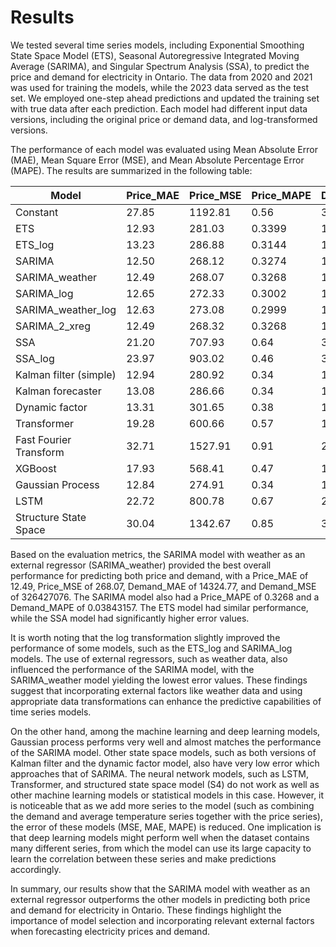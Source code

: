 # Results

We tested several time series models, including Exponential Smoothing State Space Model (ETS), Seasonal Autoregressive Integrated
Moving Average (SARIMA), and Singular Spectrum Analysis (SSA), to predict the price and demand for electricity in Ontario. The 
data from 2020 and 2021 was used for training the models, while the 2023 data served as the test set. We employed one-step ahead 
predictions and updated the training set with true data after each prediction. Each model had different input data versions, 
including the original price or demand data, and log-transformed versions.

The performance of each model was evaluated using Mean Absolute Error (MAE), Mean Square Error (MSE), and Mean Absolute Percentage Error (MAPE). The results are summarized in the following table:

| Model                  | Price_MAE | Price_MSE | Price_MAPE | Demand_MAE | Demand_MSE    | Demand_MAPE   |
|------------------------|-----------|-----------|------------|------------|---------------|---------------|
| Constant               |     27.85 |   1192.81 |       0.56 |   34098.96 | 1623311682.00 |    0.08913415 |
| ETS                    |     12.93 |    281.03 |     0.3399 |   15270.60 |  414561058.00 |    0.04089591 |
| ETS_log                |     13.23 |    286.88 |     0.3144 |   15270.61 |  414561272.00 |    0.04089592 |
| SARIMA                 |     12.50 |    268.12 |     0.3274 |   14317.14 |  326372945.00 |    0.03829565 |
| SARIMA_weather         |     12.49 |    268.07 |     0.3268 |   14324.77 |  326427076.00 |    0.03843157 |
| SARIMA_log             |     12.65 |    272.33 |     0.3002 |   14370.43 |  328902644.00 |    0.03841707 |
| SARIMA_weather_log     |     12.63 |    273.08 |     0.2999 |   14438.61 |  330403616.00 |    0.03859608 |
| SARIMA_2_xreg          |     12.49 |    268.32 |     0.3268 |   14369.06 |  327475674.00 |    0.03843157 |
| SSA                    |     21.20 |    707.93 |       0.64 |   35370.02 | 1839698615.00 |    0.06180689 |
| SSA_log                |     23.97 |    903.02 |       0.46 |   35387.91 | 1838608713.00 |    0.09078513 |
| Kalman filter (simple) |     12.94 |    280.92 |       0.34 |   19236.02 | 1108128912.54 | 0.05357406444 |
| Kalman forecaster      |     13.08 |    286.66 |       0.34 |   17641.76 |  512782421.67 | 0.04739837037 |
| Dynamic factor         |     13.31 |    301.65 |       0.38 |   14874.44 |  388028400.16 | 0.04001733041 |
| Transformer            |     19.28 |    600.66 |       0.57 |   17509.55 |  489325704.16 | 0.04769337162 |
| Fast Fourier Transform |     32.71 |   1527.91 |       0.91 |   29343.31 | 1240550013.47 | 0.09738732874 |
| XGBoost                |     17.93 |    568.41 |       0.47 |   15339.24 |  419687148.36 | 0.04041825596 |
| Gaussian Process       |     12.84 |    274.91 |       0.34 |   14334.84 |  329325202.30 | 0.03825991559 |
| LSTM                   |     22.72 |    800.78 |       0.67 |   23636.19 |  845069403.35 |  0.0633824304 |
| Structure State Space  |     30.04 |   1342.67 |       0.85 |   34469.24 | 1741656924.36 | 0.09769348272 |

Based on the evaluation metrics, the SARIMA model with weather as an external regressor (SARIMA_weather) provided the best 
overall performance for predicting both price and demand, with a Price_MAE of 12.49, Price_MSE of 268.07, Demand_MAE of 14324.77,
and Demand_MSE of 326427076. The SARIMA model also had a Price_MAPE of 0.3268 and a Demand_MAPE of 0.03843157. The ETS model had 
similar performance, while the SSA model had significantly higher error values.

It is worth noting that the log transformation slightly improved the performance of some models, such as the ETS_log and 
SARIMA_log models. The use of external regressors, such as weather data, also influenced the performance of the SARIMA model, 
with the SARIMA_weather model yielding the lowest error values. These findings suggest that incorporating external factors like 
weather data and using appropriate data transformations can enhance the predictive capabilities of time series models.

On the other hand, among the machine learning and deep learning models, Gaussian process performs very well and almost matches the
performance of the SARIMA model. Other state space models, such as both versions of Kalman filter and the dynamic factor model, also have very low error which approaches that of SARIMA. The neural network models, such as LSTM, Transformer,
and structured state space model (S4) do not work as well as other machine learning models or statistical models in this case. However, it is
noticeable that as we add more series to the model (such as combining the demand and average temperature series together with the price series), 
the error of these models (MSE, MAE, MAPE) is reduced. One implication is that deep learning models might perform well when the dataset
contains many different series, from which the model can use its large capacity to learn the correlation between these series and make 
predictions accordingly.

In summary, our results show that the SARIMA model with weather as an external regressor outperforms the other models in 
predicting both price and demand for electricity in Ontario. These findings highlight the importance of model selection and 
incorporating relevant external factors when forecasting electricity prices and demand.
